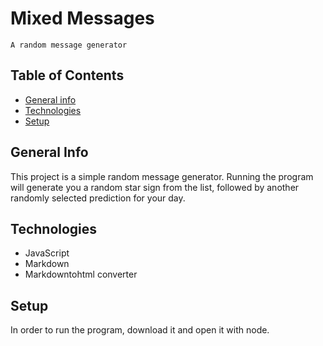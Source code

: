 <h1 id="mixed-messages">Mixed Messages</h1>
<p><code>A random message generator</code></p>
<h2 id="table-of-contents">Table of Contents</h2>
<ul>
<li><a href="#general-info">General info</a></li>
<li><a href="#technologies">Technologies</a></li>
<li><a href="#setup">Setup</a></li>
</ul>
<h2 id="general-info">General Info</h2>
<p>This project is a simple random message generator. Running the program will generate you a random star sign from the list, followed by another randomly selected prediction for your day.</p>
<h2 id="technologies">Technologies</h2>
<ul>
<li>JavaScript</li>
<li>Markdown</li>
<li>Markdowntohtml converter</li>
</ul>
<h2 id="setup">Setup</h2>
<p>In order to run the program, download it and open it with node.</p>
